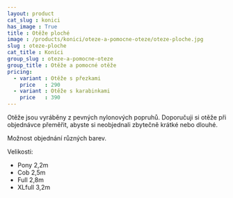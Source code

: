 ```yaml
---
layout: product
cat_slug : konici
has_image : True
title : Otěže ploché
image : /products/konici/oteze-a-pomocne-oteze/oteze-ploche.jpg
slug : oteze-ploche
cat_title : Koníci
group_slug : oteze-a-pomocne-oteze
group_title : Otěže a pomocné otěže
pricing:
  - variant : Otěže s přezkami
    price   : 290
  - variant : Otěže s karabinkami
    price   : 390
---
```


Otěže jsou vyráběny z pevných nylonových popruhů.
Doporučuji si otěže při objednávce přeměřit, abyste si neobjednali zbytečně krátké nebo dlouhé.

Možnost objednání různých barev.

Velikosti:

 - Pony 2,2m
 - Cob 2,5m
 - Full 2,8m
 - XLfull 3,2m

